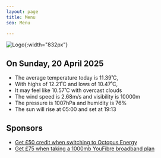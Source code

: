 ```yaml
---
layout: page
title: Menu
seo: Menu

---
```


![Logo](/images/logo.jpg){:width="832px"}

<!-- weather_marker starts -->
## On Sunday, 20 April 2025

- The average temperature today is 11.39˚C,
- With highs of 12.21˚C and lows of 10.47˚C,
- It may feel like 10.57˚C with overcast clouds
- The wind speed is 2.68m/s and visibility is 10000m
- The pressure is 1007hPa and humidity is 76%
- The sun will rise at 05:00 and set at 19:13

<!-- weather_marker ends -->

## Sponsors

- [Get £50 credit when switching to Octopus Energy](https://bit.ly/3oD1nnS)
- [Get £75 when taking a 1000mb YouFibre broadband plan](https://aklam.io/91zWhU?)



